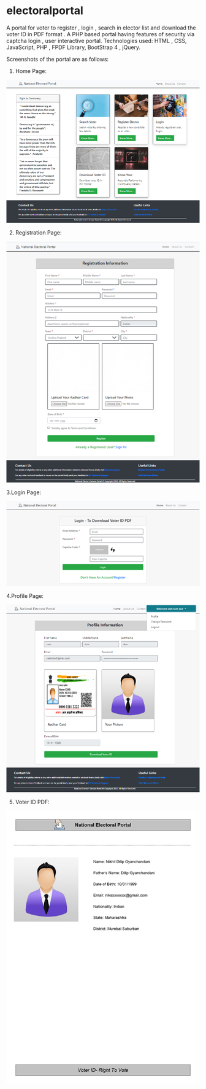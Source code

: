 # electoralportal
A portal for voter to register , login , search in elector list and download the voter ID in PDF format . A PHP based portal having features of security via captcha login , user interactive portal. Technologies used: HTML , CSS, JavaScript, PHP , FPDF Library, BootStrap 4 , jQuery.

Screenshots of the portal are as follows:
1. Home Page:

![](screenshots/home.png)


2. Registration Page:


![](screenshots/register.png)



3.Login Page:


![](screenshots/login.png)


4.Profile Page:




![](screenshots/profile.png)



5. Voter ID PDF:

![](screenshots/pdf.jpg)

